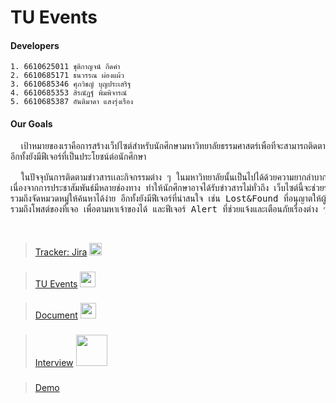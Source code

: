 # TU Events
#### Developers
    1. 6610625011 ชุติกาญจน์ กีดคำ
    2. 6610685171 ธนวรรณ ผ่องแผ้ว
    3. 6610685346 ศุภวิชญ์ บุญประเสริฐ
    4. 6610685353 สิรณัฏฐ์ พิมพิจารณ์
    5. 6610685387 อันติมาดา แสงรุ่งเรือง

#### Our Goals
<pre>
&emsp;&emsp;เป้าหมายของเราคือการสร้างเว็ปไซต์สำหรับนักศึกษามหาวิทยาลัยธรรมศาสตร์เพื่อที่จะสามารถติดตามข่าวสารและกิจกรรมต่าง ๆ 
อีกทั้งยังมีฟีเจอร์ที่เป็นประโยชน์ต่อนักศึกษา 
    
&emsp;&emsp;ในปัจจุบันการติดตามข่าวสารเเละกิจกรรมต่าง ๆ ในมหาวิทยาลัยนั้นเป็นไปได้ด้วยความยากลำบากในบางครั้ง 
เนื่องจากการประชาสัมพันธ์มีหลายช่องทาง ทำให้นักศึกษาอาจได้รับข่าวสารไม่ทั่วถึง เว็บไซต์นี้จะช่วยรวบรวมข่าวสารทุกอย่างไว้ในที่เดียว 
รวมถึงจัดหมวดหมู่ให้ค้นหาได้ง่าย อีกทั้งยังมีฟีเจอร์ที่น่าสนใจ เช่น Lost&Found ที่อนุญาตให้ผู้ใช้โพสต์ตามหาของที่หาย 
รวมถึงโพสต์ของที่เจอ เพื่อตามหาเจ้าของได้ และฟีเจอร์ Alert ที่ช่วยแจ้งและเตือนภัยเรื่องต่าง ๆ เช่น ไฟดับ, ทำถนน, พบบุคคลน่าสงสัย ฯลฯ 
</pre>


&nbsp;
> [Tracker: Jira](https://webtuevents.atlassian.net/jira/software/projects/SCRUM/boards/1?atlOrigin=eyJpIjoiYmRhMmQ3ZTQ4Yzc5NDkxZmIwZTFmMzE1ZjdiMmJkMDMiLCJwIjoiaiJ9) <img src="https://static-00.iconduck.com/assets.00/jira-icon-2048x2048-hpbijtxj.png" alt="" width="20" height="20" >

###
> [TU Events](https://tuevents.pythonanywhere.com/) <img src="https://lh3.googleusercontent.com/d/13CfuysoEKqjabs7jiXpL8AmNi4HbOMYG" alt="" width="25" height="25" >

###
> [Document](https://drive.google.com/file/d/1DUwrXWk0ZCuq9S0JozgZRp7VAPnmgyP-/view) <img src="https://www.freeiconspng.com/uploads/document-icon-24.png" alt="" width="25" height="25" >

###
> [Interview](https://youtu.be/djXF1hmh3-s?feature=shared) <img src="https://www.freeiconspng.com/uploads/youtube-logo-picture-download-1.png" alt="" width="50" >

###
> [Demo](https://youtu.be/8HDpmHbo8ho?feature=shared)